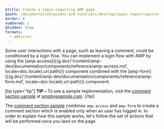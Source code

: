 ```yaml
---
$title: Create a login-requiring AMP page
$path: /documentation/guides-and-tutorials/develop/login_requiring/create-login.html
$order: 0
numbered: 1
$hidden: true
formats:
  - websites
---
```

Some user interactions with a page, such as leaving a comment, could be conditioned by a login flow. You can implement a login flow with AMP by using the [amp-access]({{g.doc('/content/amp-dev/documentation/components/reference/amp-access.md', locale=doc.locale).url.path}}) component combined with the [amp-form]({{g.doc('/content/amp-dev/documentation/components/reference/amp-form.md', locale=doc.locale).url.path}}) component.

[tip type="tip"]
**TIP –** To see a sample implementation, visit the [comment section sample](https://ampbyexample.com/samples_templates/comment_section/) at [ampbyexample.com](https://ampbyexample.com).
[/tip]

The [comment section sample](https://ampbyexample.com/samples_templates/comment_section/) combines `amp-access` and `amp-form` to create a comment section which is enabled only when an user has logged in. In order to explain how this sample works, let's follow the set of actions that will be performed once you land on the page.
